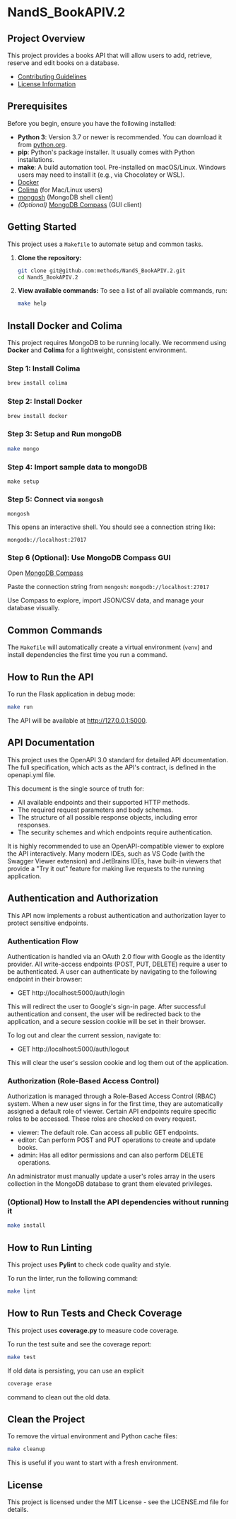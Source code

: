 # NandS_BookAPIV.2

## Project Overview

This project provides a books API that will allow users to add, retrieve, reserve and edit books on a database. 

- [Contributing Guidelines](CONTRIBUTING.md)
- [License Information](LICENSE.md)

## Prerequisites

Before you begin, ensure you have the following installed:

*   **Python 3**: Version 3.7 or newer is recommended. You can download it from [python.org](https://www.python.org/downloads/).
*   **pip**: Python's package installer. It usually comes with Python installations.
*   **make**: A build automation tool. Pre-installed on macOS/Linux. Windows users may need to install it (e.g., via Chocolatey or WSL).
* [Docker](https://formulae.brew.sh/formula/docker)
* [Colima](https://github.com/abiosoft/colima) (for Mac/Linux users)
* [mongosh](https://www.mongodb.com/try/download/shell) (MongoDB shell client)
* *(Optional)* [MongoDB Compass](https://www.mongodb.com/try/download/compass) (GUI client)

## Getting Started

This project uses a `Makefile` to automate setup and common tasks.

1.  **Clone the repository:**
    ```bash
    git clone git@github.com:methods/NandS_BookAPIV.2.git
    cd NandS_BookAPIV.2
    ```

2.  **View available commands:**
    To see a list of all available commands, run:
    ```bash
    make help
    ```

## Install Docker and Colima

This project requires MongoDB to be running locally. We recommend using **Docker** and **Colima** for a lightweight, consistent environment.

### Step 1: Install Colima

```bash
brew install colima
```

### Step 2: Install Docker

```bash
brew install docker
```
### Step 3: Setup and Run mongoDB

```bash
make mongo
```

### Step 4: Import sample data to mongoDB

```
make setup
```

### Step 5: Connect via `mongosh`

```
mongosh
```
This opens an interactive shell. You should see a connection string like:
```
mongodb://localhost:27017
```

### Step 6 (Optional): Use MongoDB Compass GUI

Open [MongoDB Compass](https://www.mongodb.com/try/download/compass)

Paste the connection string from `mongosh`:
`mongodb://localhost:27017`

Use Compass to explore, import JSON/CSV data, and manage your database visually.

## Common Commands

The `Makefile` will automatically create a virtual environment (`venv`) and install dependencies the first time you run a command.

## How to Run the API

To run the Flask application in debug mode:
```bash
make run
```
The API will be available at http://127.0.0.1:5000.

## API Documentation

This project uses the OpenAPI 3.0 standard for detailed API documentation. The full specification, which acts as the API's contract, is defined in the openapi.yml file.

This document is the single source of truth for:

* All available endpoints and their supported HTTP methods.
* The required request parameters and body schemas.
* The structure of all possible response objects, including error responses.
* The security schemes and which endpoints require authentication.

It is highly recommended to use an OpenAPI-compatible viewer to explore the API interactively. Many modern IDEs, such as VS Code (with the Swagger Viewer extension) and JetBrains IDEs, have built-in viewers that provide a "Try it out" feature for making live requests to the running application.

## Authentication and Authorization

This API now implements a robust authentication and authorization layer to protect sensitive endpoints.

### Authentication Flow

Authentication is handled via an OAuth 2.0 flow with Google as the identity provider. 
All write-access endpoints (POST, PUT, DELETE) require a user to be authenticated.
A user can authenticate by navigating to the following endpoint in their browser:

* GET http://localhost:5000/auth/login 

This will redirect the user to Google's sign-in page. 
After successful authentication and consent, the user will be redirected back to the application, 
and a secure session cookie will be set in their browser.

To log out and clear the current session, navigate to:

* GET http://localhost:5000/auth/logout

This will clear the user's session cookie and log them out of the application.

### Authorization (Role-Based Access Control)

Authorization is managed through a Role-Based Access Control (RBAC) system. 
When a new user signs in for the first time, they are automatically assigned a default role of viewer.
Certain API endpoints require specific roles to be accessed. 
These roles are checked on every request.

* viewer: The default role. Can access all public GET endpoints.
* editor: Can perform POST and PUT operations to create and update books.
* admin: Has all editor permissions and can also perform DELETE operations.

An administrator must manually update a user's roles array in the users collection in the MongoDB database to grant them elevated privileges.

### (Optional) How to Install the API dependencies without running it

```bash
make install
```

## How to Run Linting
This project uses **Pylint** to check code quality and style.

To run the linter, run the following command:

```bash
make lint
```

## How to Run Tests and Check Coverage
This project uses **coverage.py** to measure code coverage.

To run the test suite and see the coverage report:
```bash
make test
```

If old data is persisting, you can use an explicit
```bash
coverage erase
```
command to clean out the old data.

## Clean the Project

To remove the virtual environment and Python cache files:
```bash
make cleanup
```
This is useful if you want to start with a fresh environment.


## License
This project is licensed under the MIT License - see the LICENSE.md file for details.